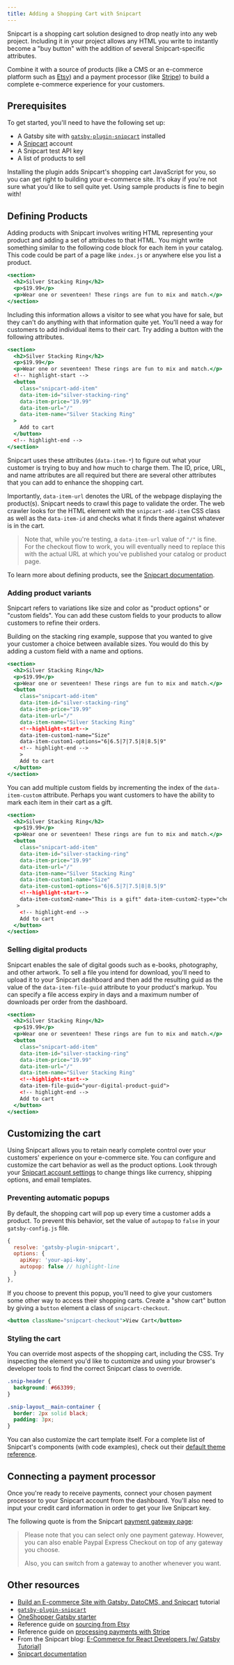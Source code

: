 ```yaml
---
title: Adding a Shopping Cart with Snipcart
---
```


Snipcart is a shopping cart solution designed to drop neatly into any web project. Including it in your project allows any HTML you write to instantly become a "buy button" with the addition of several Snipcart-specific attributes.

Combine it with a source of products (like a CMS or an e-commerce platform such as [Etsy](https://www.etsy.com/)) and a payment processor (like [Stripe](https://www.stripe.com/)) to build a complete e-commerce experience for your customers.

## Prerequisites

To get started, you'll need to have the following set up:

- A Gatsby site with [`gatsby-plugin-snipcart`](/packages/gatsby-plugin-snipcart/) installed
- A [Snipcart](https://snipcart.com/) account
- A Snipcart test API key
- A list of products to sell

Installing the plugin adds Snipcart's shopping cart JavaScript for you, so you can get right to building your e-commerce site. It's okay if you're not sure what you'd like to sell quite yet. Using sample products is fine to begin with!

## Defining Products

Adding products with Snipcart involves writing HTML representing your product and adding a set of attributes to that HTML. You might write something similar to the following code block for each item in your catalog. This code could be part of a page like `index.js` or anywhere else you list a product.

```jsx
<section>
  <h2>Silver Stacking Ring</h2>
  <p>$19.99</p>
  <p>Wear one or seventeen! These rings are fun to mix and match.</p>
</section>
```

Including this information allows a visitor to see what you have for sale, but they can't do anything with that information quite yet. You'll need a way for customers to add individual items to their cart. Try adding a button with the following attributes.

```jsx
<section>
  <h2>Silver Stacking Ring</h2>
  <p>$19.99</p>
  <p>Wear one or seventeen! These rings are fun to mix and match.</p>
  <!-- highlight-start -->
  <button
    class="snipcart-add-item"
    data-item-id="silver-stacking-ring"
    data-item-price="19.99"
    data-item-url="/"
    data-item-name="Silver Stacking Ring"
  >
    Add to cart
  </button>
  <!-- highlight-end -->
</section>
```

Snipcart uses these attributes (`data-item-*`) to figure out what your customer is trying to buy and how much to charge them. The ID, price, URL, and name attributes are all required but there are several other attributes that you can add to enhance the shopping cart.

Importantly, `data-item-url` denotes the URL of the webpage displaying the product(s). Snipcart needs to crawl this page to validate the order. The web crawler looks for the HTML element with the `snipcart-add-item` CSS class as well as the `data-item-id` and checks what it finds there against whatever is in the cart.

> Note that, while you're testing, a `data-item-url` value of `"/"` is fine. For the checkout flow to work, you will eventually need to replace this with the actual URL at which you've published your catalog or product page.

To learn more about defining products, see the [Snipcart documentation](https://docs.snipcart.com/v3/setup/products).

### Adding product variants

Snipcart refers to variations like size and color as "product options" or "custom fields". You can add these custom fields to your products to allow customers to refine their orders.

Building on the stacking ring example, suppose that you wanted to give your customer a choice between available sizes. You would do this by adding a custom field with a name and options.

```jsx
<section>
  <h2>Silver Stacking Ring</h2>
  <p>$19.99</p>
  <p>Wear one or seventeen! These rings are fun to mix and match.</p>
  <button
    class="snipcart-add-item"
    data-item-id="silver-stacking-ring"
    data-item-price="19.99"
    data-item-url="/"
    data-item-name="Silver Stacking Ring"
    <!--highlight-start-->
    data-item-custom1-name="Size"
    data-item-custom1-options="6|6.5|7|7.5|8|8.5|9"
    <!-- highlight-end -->
    >
    Add to cart
  </button>
</section>
```

You can add multiple custom fields by incrementing the index of the `data-item-custom` attribute. Perhaps you want customers to have the ability to mark each item in their cart as a gift.

```jsx
<section>
  <h2>Silver Stacking Ring</h2>
  <p>$19.99</p>
  <p>Wear one or seventeen! These rings are fun to mix and match.</p>
  <button
    class="snipcart-add-item"
    data-item-id="silver-stacking-ring"
    data-item-price="19.99"
    data-item-url="/"
    data-item-name="Silver Stacking Ring"
    data-item-custom1-name="Size"
    data-item-custom1-options="6|6.5|7|7.5|8|8.5|9"
    <!--highlight-start-->
    data-item-custom2-name="This is a gift" data-item-custom2-type="checkbox"
   >
    <!-- highlight-end -->
    Add to cart
  </button>
</section>
```

### Selling digital products

Snipcart enables the sale of digital goods such as e-books, photography, and other artwork. To sell a file you intend for download, you'll need to upload it to your Snipcart dashboard and then add the resulting guid as the value of the `data-item-file-guid` attribute to your product's markup. You can specify a file access expiry in days and a maximum number of downloads per order from the dashboard.

```jsx
<section>
  <h2>Silver Stacking Ring</h2>
  <p>$19.99</p>
  <p>Wear one or seventeen! These rings are fun to mix and match.</p>
  <button
    class="snipcart-add-item"
    data-item-id="silver-stacking-ring"
    data-item-price="19.99"
    data-item-url="/"
    data-item-name="Silver Stacking Ring"
    <!--highlight-start-->
    data-item-file-guid="your-digital-product-guid">
    <!-- highlight-end -->
    Add to cart
  </button>
</section>
```

## Customizing the cart

Using Snipcart allows you to retain nearly complete control over your customers' experience on your e-commerce site. You can configure and customize the cart behavior as well as the product options. Look through your [Snipcart account settings](https://app.snipcart.com/dashboard/account/settings) to change things like currency, shipping options, and email templates.

### Preventing automatic popups

By default, the shopping cart will pop up every time a customer adds a product. To prevent this behavior, set the value of `autopop` to `false` in your `gatsby-config.js` file.

```js:title=gatsby-config.js
{
  resolve: 'gatsby-plugin-snipcart',
  options: {
    apiKey: 'your-api-key',
    autopop: false // highlight-line
  }
},
```

If you choose to prevent this popup, you'll need to give your customers some other way to access their shopping carts. Create a "show cart" button by giving a `button` element a class of `snipcart-checkout`.

```jsx
<button className="snipcart-checkout">View Cart</button>
```

### Styling the cart

You can override most aspects of the shopping cart, including the CSS. Try inspecting the element you'd like to customize and using your browser's developer tools to find the correct Snipcart class to override.

```css
.snip-header {
  background: #663399;
}

.snip-layout__main-container {
  border: 2px solid black;
  padding: 3px;
}
```

You can also customize the cart template itself. For a complete list of Snipcart's components (with code examples), check out their [default theme reference](https://docs.snipcart.com/v3/themes/default/reference).

## Connecting a payment processor

Once you're ready to receive payments, connect your chosen payment processor to your Snipcart account from the dashboard. You'll also need to input your credit card information in order to get your live Snipcart key.

The following quote is from the Snipcart [payment gateway page](https://app.snipcart.com/dashboard/account/gateway):

> Please note that you can select only one payment gateway. However, you can also enable Paypal Express Checkout on top of any gateway you choose.
>
> Also, you can switch from a gateway to another whenever you want.

## Other resources

- [Build an E-commerce Site with Gatsby, DatoCMS, and Snipcart](/tutorial/e-commerce-with-datocms-and-snipcart/) tutorial
- [`gatsby-plugin-snipcart`](/packages/gatsby-plugin-snipcart/)
- [OneShopper Gatsby starter](/starters/rohitguptab/OneShopper/)
- Reference guide on [sourcing from Etsy](/docs/sourcing-from-etsy/)
- Reference guide on [processing payments with Stripe](/docs/processing-payments-with-stripe/)
- From the Snipcart blog: [E-Commerce for React Developers [w/ Gatsby Tutorial]](https://snipcart.com/blog/react-ecommerce-gatsby-tutorial)
- [Snipcart documentation](https://docs.snipcart.com/v3/setup/installation)

